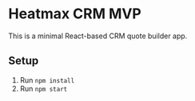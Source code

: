 # Heatmax CRM MVP

This is a minimal React-based CRM quote builder app.

## Setup
1. Run `npm install`
2. Run `npm start`
